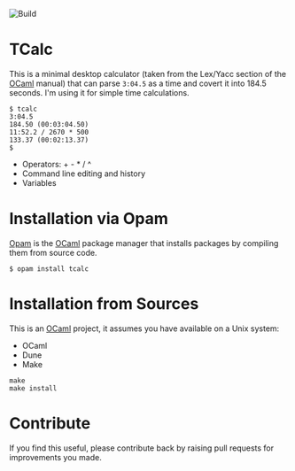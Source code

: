 

![Build](https://github.com/lindig/tcalc/workflows/CI/badge.svg)

# TCalc

This is a minimal desktop calculator (taken from the Lex/Yacc section of
the [OCaml] manual) that can parse `3:04.5` as a time and covert it into
184.5 seconds. I'm using it for simple time calculations.

```
$ tcalc
3:04.5
184.50 (00:03:04.50)
11:52.2 / 2670 * 500
133.37 (00:02:13.37)
$ 
```
* Operators: + - * / ^
* Command line editing and history
* Variables

# Installation via Opam

[Opam] is the [OCaml] package manager that installs packages by
compiling them from source code.

```
$ opam install tcalc
```

# Installation from Sources

This is an [OCaml] project, it assumes you have available on a Unix
system:

* OCaml
* Dune
* Make

```
make 
make install
```

# Contribute

If you find this useful, please contribute back by raising pull
requests for improvements you made.

[OCaml]:  https://www.ocaml.org/
[Opam]:   http://opam.ocaml.org
